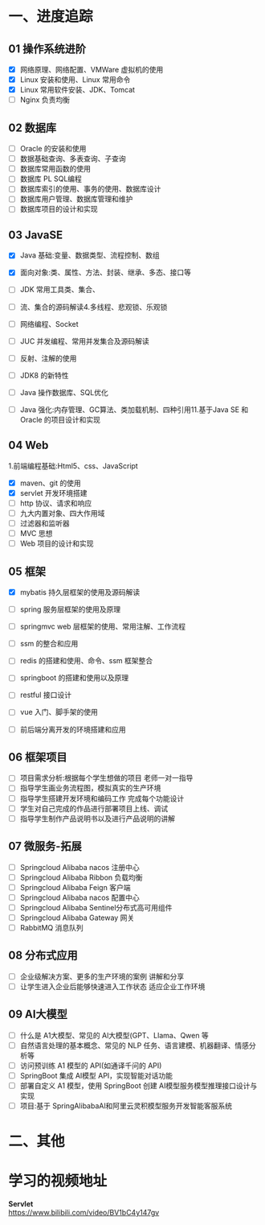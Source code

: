 # 一、进度追踪
## 01 操作系统进阶
- [X] 网络原理、网络配置、VMWare 虚拟机的使用
- [X] Linux 安装和使用、Linux 常用命令
- [X] Linux 常用软件安装、JDK、Tomcat
- [ ] Nginx 负责均衡

## 02 数据库
- [ ] Oracle 的安装和使用
- [ ] 数据基础查询、多表查询、子查询
- [ ] 数据库常用函数的使用
- [ ] 数据库 PL SQL编程
- [ ] 数据库索引的使用、事务的使用、数据库设计
- [ ] 数据库用户管理、数据库管理和维护
- [ ] 数据库项目的设计和实现
## 03 JavaSE
- [x] Java 基础:变量、数据类型、流程控制、数组
- [x] 面向对象:类、属性、方法、封装、继承、多态、接口等
- [ ] JDK 常用工具类、集合、
- [ ] 流、集合的源码解读4.多线程、悲观锁、乐观锁
- [ ] 网络编程、Socket
- [ ] JUC 并发编程、常用并发集合及源码解读
- [ ] 反射、注解的使用
- [ ] JDK8 的新特性
- [ ] Java 操作数据库、SQL优化
- [ ] Java 强化:内存管理、GC算法、类加载机制、四种引用11.基于Java SE 和 Oracle 的项目设计和实现


## 04 Web

1.前端编程基础:Html5、css、JavaScript
- [x] maven、git 的使用
- [X] servlet 开发环境搭建
- [ ] http 协议、请求和响应
- [ ] 九大内置对象、四大作用域
- [ ] 过滤器和监听器
- [ ] MVC 思想
- [ ] Web 项目的设计和实现

## 05 框架
- [X] mybatis 持久层框架的使用及源码解读
- [ ] spring 服务层框架的使用及原理
- [ ] springmvc web 层框架的使用、常用注解、工作流程
- [ ] ssm 的整合和应用
- [ ] redis 的搭建和使用、命令、ssm 框架整合
- [ ] springboot 的搭建和使用以及原理
- [ ] restful 接口设计
- [ ] vue 入门、脚手架的使用
- [ ] 前后端分离开发的环境搭建和应用


## 06 框架项目
- [ ] 项目需求分析:根据每个学生想做的项目
老师一对一指导
- [ ] 指导学生画业务流程图，模拟真实的生产环境
- [ ] 指导学生搭建开发环境和编码工作
完成每个功能设计
- [ ] 学生对自己完成的作品进行部署项目上线、调试
- [ ] 指导学生制作产品说明书以及进行产品说明的讲解

## 07 微服务-拓展
- [ ] Springcloud Alibaba nacos 注册中心
- [ ] Springcloud Alibaba Ribbon 负载均衡
- [ ] Springcloud Alibaba Feign 客户端
- [ ] Springcloud Alibaba nacos 配置中心
- [ ] Springcloud Alibaba Sentinel分布式高可用组件
- [ ] Springcloud Alibaba Gateway 网关
- [ ] RabbitMQ 消息队列

## 08 分布式应用
- [ ] 企业级解决方案、更多的生产环境的案例
讲解和分享 
- [ ] 让学生进入企业后能够快速进入工作状态 
适应企业工作环境

## 09 AI大模型
- [ ] 什么是 A1大模型、常见的 Al大模型(GPT、Llama、Qwen 等
- [ ] 自然语言处理的基本概念、常见的 NLP 任务、语言建模、机器翻译、情感分析等
- [ ] 访问预训练 A1 模型的 API(如通译千问的 API)
- [ ] SpringBoot 集成 AI模型 API，实现智能对话功能
- [ ] 部署自定义 A1 模型，使用 SpringBoot 创建 AI模型服务模型推理接口设计与实现
- [ ] 项目:基于 SpringAlibabaAl和阿里云灵积模型服务开发智能客服系统

# 二、其他
# 学习的视频地址
**Servlet** \
https://www.bilibili.com/video/BV1bC4y147gv